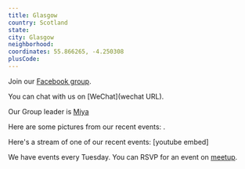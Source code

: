 ```yaml
---
title: Glasgow
country: Scotland
state: 
city: Glasgow
neighborhood: 
coordinates: 55.866265, -4.250308
plusCode:
---
```

Join our [Facebook group](https://www.facebook.com/groups/free.code.camp.glasgow).

You can chat with us on [WeChat](wechat URL).

Our Group leader is [Miya](freecodecamp.org/miya)

Here are some pictures from our recent events:
![]().

Here's a stream of one of our recent events:
[youtube embed]

We have events every Tuesday. You can RSVP for an event on [meetup](meetupurl).
